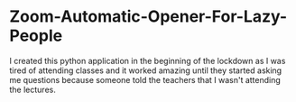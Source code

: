 # Zoom-Automatic-Opener-For-Lazy-People
I created this python application in the beginning of the lockdown as I was tired of attending classes and it worked amazing until they started asking me questions because someone told the teachers that I wasn't attending the lectures.
